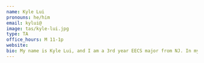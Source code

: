 ```yaml
---
name: Kyle Lui
pronouns: he/him
email: kylui@
image: tas/kyle-lui.jpg
type: TA
office_hours: M 11-1p
website: 
bio: My name is Kyle Lui, and I am a 3rd year EECS major from NJ. In my free time, I like swimming, playing frisbee, and playing bridge.  Hope you enjoy your CS 70 semester!
---
```

